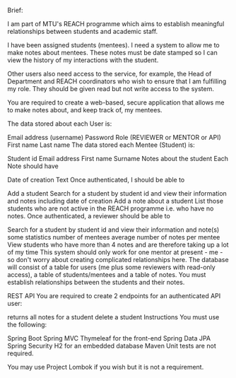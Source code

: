 Brief:

I am part of MTU's REACH programme which aims to establish meaningful relationships between students and academic staff. 

I have been assigned students (mentees). I need a system to allow me to make notes about mentees. These notes must be date stamped so I can view the history of my interactions with the student.

Other users also need access to the service, for example, the Head of Department and REACH coordinators who wish to ensure that I am fulfilling my role. They should be given read but not write access to the system.  

You are required to create a web-based, secure application that allows me to make notes about, and keep track of, my mentees. 

The data stored about each User is:

Email address (username)
Password
Role (REVIEWER or MENTOR or API)
First name
Last name
The data stored each Mentee (Student) is:

Student id
Email address
First name
Surname
Notes about the student
Each Note should have

Date of creation
Text
Once authenticated, I should be able to

Add a student
Search for a student by student id and view their information and notes including date of creation
Add a note about a student
List those students who are not active in the REACH programme i.e. who have no notes.
Once authenticated, a reviewer should be able to

Search for a student by student id and view their information and note(s)
some statistics
number of mentees
average number of notes per mentee
View students who have more than 4 notes and are therefore taking up a lot of my time
This system should only work for one mentor at present - me - so don't worry about creating complicated relationships here. The database will consist of a table for users (me plus some reviewers with read-only access), a table of students/mentees and a table of notes. You must establish relationships between the students and their notes.

REST API
You are required to create 2 endpoints for an authenticated API user:

returns all notes for a student
delete a student
Instructions
You must use the following:

Spring Boot
Spring MVC
Thymeleaf for the front-end
Spring Data JPA 
Spring Security
H2 for an embedded database
Maven
Unit tests are not required.

You may use Project Lombok if you wish but it is not a requirement.
